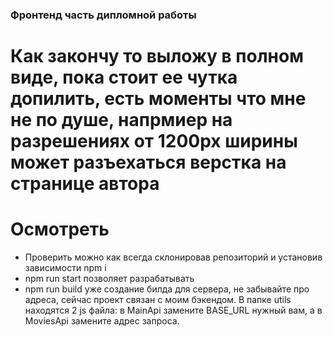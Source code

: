 ### Фронтенд часть дипломной работы

# Как закончу то выложу в полном виде, пока стоит ее чутка допилить, есть моменты что мне не по душе, напрмиер на разрешениях от 1200px ширины может разъехаться верстка на странице автора  
# Осмотреть
- Проверить можно как всегда склонировав репозиторий и установив зависимости npm i  
- npm run start позволяет разрабатывать
- npm run build уже создание билда для сервера, не забывайте про адреса, сейчас проект связан с моим бэкендом. В папке utils находятся 2 js файла: в MainApi замените BASE_URL нужный вам, а в MoviesApi замените адрес запроса.
